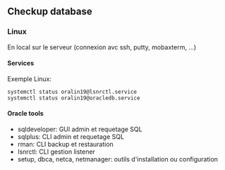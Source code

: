 ## Checkup database

### Linux
En local sur le serveur (connexion avc ssh, putty, mobaxterm, ...)

#### Services
Exemple Linux:
```
systemctl status oralin19@lsnrctl.service
systemctl status oralin19@oracledb.service
```

#### Oracle tools
- sqldeveloper: GUI admin et requetage SQL
- sqlplus: CLI admin et requetage SQL
- rman: CLI backup et restauration
- lsnrctl: CLI gestion listener
- setup, dbca, netca, netmanager: outils d'installation ou configuration




